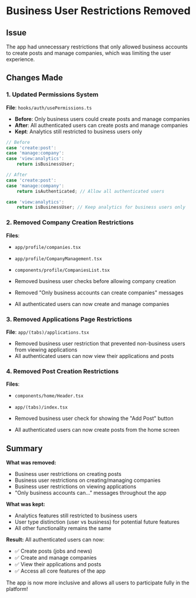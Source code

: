 # Business User Restrictions Removed

## Issue

The app had unnecessary restrictions that only allowed business accounts to create posts and manage companies, which was limiting the user experience.

## Changes Made

### 1. Updated Permissions System

**File**: `hooks/auth/usePermissions.ts`

- **Before**: Only business users could create posts and manage companies
- **After**: All authenticated users can create posts and manage companies
- **Kept**: Analytics still restricted to business users only

```typescript
// Before
case 'create:post':
case 'manage:company':
case 'view:analytics':
    return isBusinessUser;

// After
case 'create:post':
case 'manage:company':
    return isAuthenticated; // Allow all authenticated users

case 'view:analytics':
    return isBusinessUser; // Keep analytics for business users only
```

### 2. Removed Company Creation Restrictions

**Files**:

- `app/profile/companies.tsx`
- `app/profile/CompanyManagement.tsx`
- `components/profile/CompaniesList.tsx`

- Removed business user checks before allowing company creation
- Removed "Only business accounts can create companies" messages
- All authenticated users can now create and manage companies

### 3. Removed Applications Page Restrictions

**File**: `app/(tabs)/applications.tsx`

- Removed business user restriction that prevented non-business users from viewing applications
- All authenticated users can now view their applications and posts

### 4. Removed Post Creation Restrictions

**Files**:

- `components/home/Header.tsx`
- `app/(tabs)/index.tsx`

- Removed business user check for showing the "Add Post" button
- All authenticated users can now create posts from the home screen

## Summary

**What was removed:**

- Business user restrictions on creating posts
- Business user restrictions on creating/managing companies
- Business user restrictions on viewing applications
- "Only business accounts can..." messages throughout the app

**What was kept:**

- Analytics features still restricted to business users
- User type distinction (user vs business) for potential future features
- All other functionality remains the same

**Result:**
All authenticated users can now:

- ✅ Create posts (jobs and news)
- ✅ Create and manage companies
- ✅ View their applications and posts
- ✅ Access all core features of the app

The app is now more inclusive and allows all users to participate fully in the platform!
